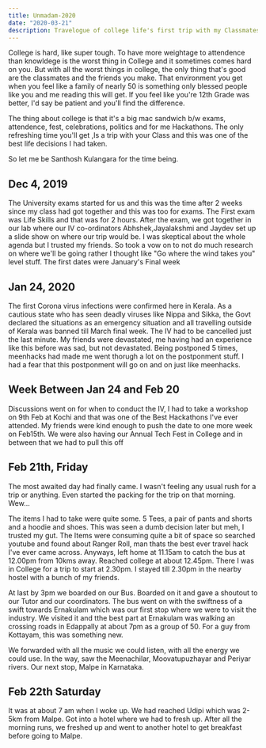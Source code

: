 ```yaml
---
title: Unmadam-2020
date: "2020-03-21"
description: Travelogue of college life's first trip with my Classmates. The Thrill, the fun, the Family
---
```

College is hard, like super tough. To have more weightage to attendence than knowldege is the worst thing in College and it sometimes comes hard on you. But with all the worst things in college, the only thing that's good are the classmates and the friends you make. That environment you get when you feel like a family of nearly 50 is something only blessed people like you and me reading this will get. If you feel like you're 12th Grade was better, I'd say be patient and you'll find the difference.   

The thing about college is that it's a big mac sandwich b/w exams, attendence, fest, celebrations, politics and for me Hackathons. The only refreshing time you'll get ,Is a trip with your Class and this was one of the best life decisions I had taken. 

So let me be Santhosh Kulangara for the time being.

## Dec 4, 2019
The University exams started for us and this was the time after 2 weeks since my class had got together and this was too for exams. The First exam was Life Skills and that was for 2 hours. After the exam, we got together in our lab where our IV co-ordinators Abhshek,Jayalakshmi and Jaydev set up a slide show on where our trip would be. I was skeptical about the whole agenda but I trusted my friends. So took a vow on to not do much research on where we'll be going rather I thought like "Go where the wind takes you" level stuff. The first dates were January's Final week

## Jan 24, 2020
The first Corona virus infections were confirmed here in Kerala. As a cautious state who has seen deadly viruses like Nippa and Sikka, the Govt declared the situations as an emergency situation and all travelling outside of Kerala was banned till March final week. 
The IV had to be cancelled just the last minute. My friends were devastated, me having had an experience like this before was sad, but not devastated. Being postponed 5 times, meenhacks had made me went thorugh a lot on the postponment stuff. I had a fear that this postponment will go on and on just like meenhacks.

## Week Between Jan 24 and Feb 20

Discussions went on for when to conduct the IV, I had to take a workshop on 9th Feb at Kochi and that was one of the Best Hackathons I've ever attended. My friends were kind enough to push the date to one more week on Feb15th. We were also having our Annual Tech Fest in College and in between that we had to pull this off

## Feb 21th, Friday
The most awaited day had finally came. I wasn't feeling any usual rush for a trip or anything. Even started the packing for the trip on that morning. Wew... 

The items I had to take were quite some. 5 Tees, a pair of pants and shorts and a hoodie and shoes. This was seen a dumb decision later but meh, I trusted my gut. The Items were consuming quite a bit of space so searched youtube and found about Ranger Roll, man thats the best ever travel hack I've ever came across. Anyways, left home at 11.15am to catch the bus at 12.00pm from 10kms away. Reached college at about 12.45pm. There I was in College for a trip to start at 2.30pm. I stayed till 2.30pm in the nearby hostel with a bunch of my friends. 

At last by 3pm we boarded on our Bus. Boarded on it and gave a shoutout to our Tutor and our coordinators. The bus went on with the swiftness of a swift towards Ernakulam which was our first stop where we were to visit the industry. We visited it and tthe best part at Ernakulam was walking an crossing roads in Edappally at about 7pm as a group of 50. For a guy from Kottayam, this was something new.

We forwarded with all the music we could listen, with all the energy we could use. In the way, saw the Meenachilar, Moovatupuzhayar and Periyar rivers. Our next stop, Malpe in Karnataka.

## Feb 22th Saturday

It was at about 7 am when I woke up. We had reached Udipi which was 2-5km from Malpe. Got into a hotel where we had to fresh up. After all the morning runs, we freshed up and went to another hotel to get breakfast before going to Malpe.